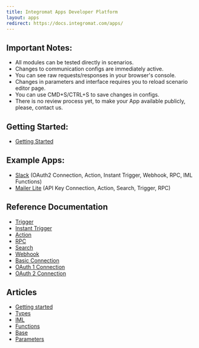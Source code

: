 ```yaml
---
title: Integromat Apps Developer Platform
layout: apps
redirect: https://docs.integromat.com/apps/
---
```


## Important Notes:

- All modules can be tested directly in scenarios.
- Changes to communication configs are immediately active.
- You can see raw requests/responses in your browser's console.
- Changes in parameters and interface requires you to reload scenario editor page.
- You can use CMD+S/CTRL+S to save changes in configs.
- There is no review process yet, to make your App available publicly, please, contact us.

## Getting Started:

* [Getting Started](articles/getting-started.md)

## Example Apps:

* [Slack](https://www.integromat.com/app/slack/1) (OAuth2 Connection, Action, Instant Trigger, Webhook, RPC, IML Functions)
* [Mailer Lite](https://www.integromat.com/app/mailerlite/1) (API Key Connection, Action, Search, Trigger, RPC)

## Reference Documentation

* [Trigger](trigger.md)
* [Instant Trigger](trigger.instant.md)
* [Action](action.md)
* [RPC](rpc.md)
* [Search](search.md)
* [Webhook](webhook.md)
* [Basic Connection](account.basic.md)
* [OAuth 1 Connection](account.oauth1.md)
* [OAuth 2 Connection](account.oauth2.md)

## Articles
* [Getting started](articles/getting-started.md)
* [Types](articles/types.md)
* [IML](articles/iml.md)
* [Functions](articles/functions.md)
* [Base](articles/base.md)
* [Parameters](articles/parameters.md)
